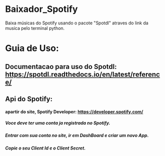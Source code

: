 # Baixador_Spotify
Baixa músicas do Spotify usando o pacote "Spotdl" atraves do link da musica pelo terminal python.

# Guia de Uso:
## Documentacao para uso do Spotdl: https://spotdl.readthedocs.io/en/latest/reference/

## Api do Spotify:
#### apartir do site, Spotify Developer: https://developer.spotify.com/
##### Voce deve ter uma conta ja registrada no Spotify.
##### Entrar com sua conta no site, ir em DashBoard e criar um novo App.
##### Copie o seu Client Id e o Client Secret.
